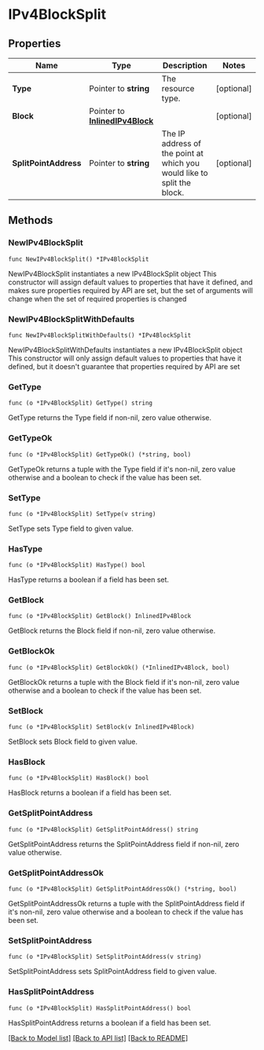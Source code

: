 # IPv4BlockSplit

## Properties

Name | Type | Description | Notes
------------ | ------------- | ------------- | -------------
**Type** | Pointer to **string** | The resource type. | [optional] 
**Block** | Pointer to [**InlinedIPv4Block**](InlinedIPv4Block.md) |  | [optional] 
**SplitPointAddress** | Pointer to **string** | The IP address of the point at which you would like to split the block. | [optional] 

## Methods

### NewIPv4BlockSplit

`func NewIPv4BlockSplit() *IPv4BlockSplit`

NewIPv4BlockSplit instantiates a new IPv4BlockSplit object
This constructor will assign default values to properties that have it defined,
and makes sure properties required by API are set, but the set of arguments
will change when the set of required properties is changed

### NewIPv4BlockSplitWithDefaults

`func NewIPv4BlockSplitWithDefaults() *IPv4BlockSplit`

NewIPv4BlockSplitWithDefaults instantiates a new IPv4BlockSplit object
This constructor will only assign default values to properties that have it defined,
but it doesn't guarantee that properties required by API are set

### GetType

`func (o *IPv4BlockSplit) GetType() string`

GetType returns the Type field if non-nil, zero value otherwise.

### GetTypeOk

`func (o *IPv4BlockSplit) GetTypeOk() (*string, bool)`

GetTypeOk returns a tuple with the Type field if it's non-nil, zero value otherwise
and a boolean to check if the value has been set.

### SetType

`func (o *IPv4BlockSplit) SetType(v string)`

SetType sets Type field to given value.

### HasType

`func (o *IPv4BlockSplit) HasType() bool`

HasType returns a boolean if a field has been set.

### GetBlock

`func (o *IPv4BlockSplit) GetBlock() InlinedIPv4Block`

GetBlock returns the Block field if non-nil, zero value otherwise.

### GetBlockOk

`func (o *IPv4BlockSplit) GetBlockOk() (*InlinedIPv4Block, bool)`

GetBlockOk returns a tuple with the Block field if it's non-nil, zero value otherwise
and a boolean to check if the value has been set.

### SetBlock

`func (o *IPv4BlockSplit) SetBlock(v InlinedIPv4Block)`

SetBlock sets Block field to given value.

### HasBlock

`func (o *IPv4BlockSplit) HasBlock() bool`

HasBlock returns a boolean if a field has been set.

### GetSplitPointAddress

`func (o *IPv4BlockSplit) GetSplitPointAddress() string`

GetSplitPointAddress returns the SplitPointAddress field if non-nil, zero value otherwise.

### GetSplitPointAddressOk

`func (o *IPv4BlockSplit) GetSplitPointAddressOk() (*string, bool)`

GetSplitPointAddressOk returns a tuple with the SplitPointAddress field if it's non-nil, zero value otherwise
and a boolean to check if the value has been set.

### SetSplitPointAddress

`func (o *IPv4BlockSplit) SetSplitPointAddress(v string)`

SetSplitPointAddress sets SplitPointAddress field to given value.

### HasSplitPointAddress

`func (o *IPv4BlockSplit) HasSplitPointAddress() bool`

HasSplitPointAddress returns a boolean if a field has been set.


[[Back to Model list]](../README.md#documentation-for-models) [[Back to API list]](../README.md#documentation-for-api-endpoints) [[Back to README]](../README.md)


